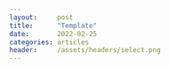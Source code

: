 ```yaml
---
layout:     post
title:      "Template"
date:       2022-02-25
categories: articles
header:     /assets/headers/select.png
---
```



